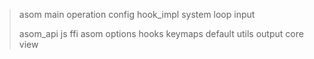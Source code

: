 >asom
>	main
>	operation
>	config
>	hook_impl
>	system
>		loop
>	input
>	
>asom_api
>js
>	ffi
>	asom
>		options
>		hooks
>		keymaps
>		default
>	utils
>output
>core
>view